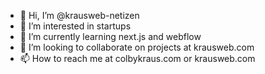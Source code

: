 - 👋 Hi, I’m @krausweb-netizen
- 👀 I’m interested in startups
- 🌱 I’m currently learning next.js and webflow
- 💞️ I’m looking to collaborate on projects at krausweb.com
- 📫 How to reach me at colbykraus.com or krausweb.com

<!---
krausweb-netizen/krausweb-netizen is a ✨ special ✨ repository because its `README.md` (this file) appears on your GitHub profile.
You can click the Preview link to take a look at your changes.
--->
